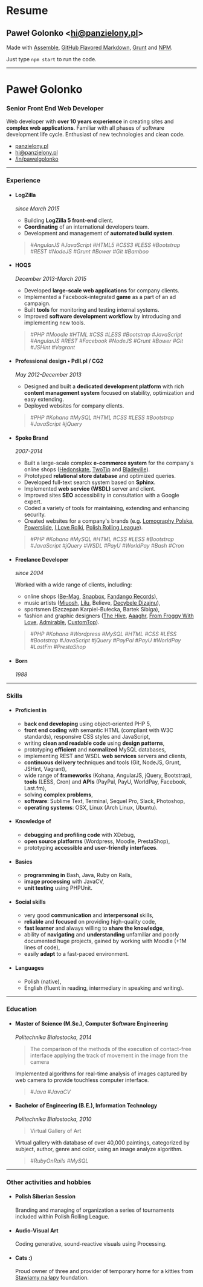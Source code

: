 # Resume
## Paweł Golonko <<hi@panzielony.pl>>

Made with [Assemble](http://assemble.io/), [GitHub Flavored Markdown](https://help.github.com/articles/github-flavored-markdown/), [Grunt](http://gruntjs.com/) and [NPM](https://www.npmjs.com/).

Just type `npm start` to run the code.

***

# Paweł Golonko
### Senior Front End Web Developer

Web developer with **over 10 years experience** in creating sites and **complex web applications**. Familiar with all phases of software development life cycle. Enthusiast of new technologies and clean code.

+ <span class="icon home"></span>[panzielony.pl](http://panzielony.pl)
+ <span class="icon at"></span>[hi@panzielony.pl](mailto:hi@panzielony.pl)
+ <span class="icon linkedin"></span>[/in/pawelgolonko](https://linkedin.com/in/pawelgolonko)

***

### Experience

+ #### LogZilla
  _since March 2015_

  - Building __LogZilla 5 front-end__ client.
  - __Coordinating__ of an international developers team.
  - Development and management of __automated build system__.

  > *#AngularJS* *#JavaScript* *#HTML5* *#CSS3* *#LESS* *#Bootstrap* *#REST* *#NodeJS* *#Grunt* *#Bower* *#Git* *#Bamboo*

+ #### HOQS
  _December 2013-March 2015_

  - Developed __large-scale web applications__ for company clients.
  - Implemented a Facebook-integrated __game__ as a part of an ad campaign.
  - Built __tools__ for monitoring and testing internal systems.
  - Improved __software development workflow__ by introducing and implementing new tools.

  > *#PHP* *#Moodle* *#HTML* *#CSS* *#LESS* *#Bootstrap* *#JavaScript* *#AngularJS* *#REST* *#Facebook* *#NodeJS* *#Grunt* *#Bower* *#Git* *#JSHint* *#Vagrant*

+ #### Professional design • Pdll.pl / CG2
  _May 2012-December 2013_

  - Designed and built a __dedicated development platform__ with rich __content management system__ focused on stability, optimization and easy extending.
  - Deployed websites for company clients.

  > *#PHP* *#Kohana* *#MySQL* *#HTML* *#CSS* *#LESS* *#Bootstrap* *#JavaScript* *#jQuery*

+ #### Spoko Brand
  _2007-2014_

  - Built a large-scale complex __e-commerce system__ for the company's online shops ([Hedonskate](http://hedonskate.com), [TwoTip](http://twotip.com) and [Bladeville](http://bladeville.pl)).
  - Prototyped __relational store database__ and optimized queries.
  - Developed full-text search system based on __Sphinx__.
  - Implemented __web service (WSDL)__ server and client.
  - Improved sites __SEO__ accessibility in consultation with a Google expert.
  - Coded a variety of tools for maintaining, extending and enhancing security.
  - Created websites for a company's brands (e.g. [Lomography Polska](http://lomografia.pl), [Powerslide](http://powerslide.pl), [I Love Rolki](http://iloverolki.pl), [Polish Rolling League](http://polishrollingleague.pl)).

  > *#PHP* *#Kohana* *#MySQL* *#HTML* *#CSS* *#LESS* *#Bootstrap* *#JavaScript* *#jQuery* *#WSDL* *#PayU* *#WorldPay* *#Bash* *#Cron*

+ #### Freelance Developer
  _since 2004_

  Worked with a wide range of clients, including:

  - online shops ([Be-Mag](https://shop.be-mag.com), [Snapbox](http://snapbox.pl), [Fandango Records](http://sklep.fandangorecords.com)),
  - music artists ([Miuosh](http://sklep.fandangorecords.com), [Lilu](http://palszesc.com), Believe, [Decybele Dizajnu](http://decybeledizajnu.com)),
  - sportsmen (Szczepan Karpiel-Bułecka, Bartek Sibiga),
  - fashion and graphic designers ([The Hive](http://shop.thehiveclothing.eu), [Aaaghr](http://aaaghr.com), [From Froggy With Love](http://www.fromfroggywithlove.com), [Admirable](http://admirable.co), [CustomTop](http://customtop.eu)).

  > *#PHP* *#Kohana* *#Wordpress* *#MySQL* *#HTML* *#CSS* *#LESS* *#Bootstrap* *#JavaScript* *#jQuery* *#PayPal* *#PayU* *#WorldPay* *#LastFm* *#PrestaShop*

+ #### Born
  _1988_

***

### Skills

+ #### Proficient in

  - __back end developing__ using object-oriented PHP 5,
  - __front end coding__ with semantic HTML (compliant with W3C standards), responsive CSS styles and JavaScript,
  - writing __clean and readable code__ using __design patterns__,
  - prototyping __efficient__ and __normalized__ MySQL databases,
  - implementing REST and WSDL __web services__ servers and clients,
  - __continuous delivery__ techniques and tools (Git, NodeJS, Grunt, JSHint, Vagrant),
  - wide range of __frameworks__ (Kohana, AngularJS, jQuery, Bootstrap), __tools__ (LESS, Cron) and __APIs__ (PayPal, PayU, WorldPay, Facebook, Last.fm),
  - solving __complex problems__,
  - __software__: Sublime Text, Terminal, Sequel Pro, Slack, Photoshop,
  - __operating systems__: OSX, Linux (Arch Linux, Ubuntu).

+ #### Knowledge of

  - __debugging and profiling code__ with XDebug,
  - __open source platforms__ (Wordpress, Moodle, PrestaShop),
  - prototyping __accessible and user-friendly interfaces__.

+ #### Basics

  - __programming in__ Bash, Java, Ruby on Rails,
  - __image processing__ with JavaCV,
  - __unit testing__ using PHPUnit.

+ #### Social skills

  - very good __communication__ and __interpersonal__ skills,
  - __reliable__ and __focused__ on providing high-quality code,
  - __fast learner__ and always willing to __share the knowledge__,
  - ability of __navigating__ and __understanding__ unfamiliar and poorly documented huge projects, gained by working with Moodle (+1M lines of code),
  - easily __adapt__ to a fast-paced environment.

+ #### Languages

  - Polish (native),
  - English (fluent in reading, intermediary in speaking and writing).

***

### Education

+ #### Master of Science (M.Sc.), Computer Software Engineering
  _Politechnika Białostocka, 2014_

  > The comparison of the methods of the execution of contact-free interface applying the track of movement in the image from the camera

  Implemented algorithms for real-time analysis of images captured by web camera to provide touchless computer interface.

  > *#Java* *#JavaCV*

+ #### Bachelor of Engineering (B.E.), Information Technology
  _Politechnika Białostocka, 2010_

  > Virtual Gallery of Art

  Virtual gallery with database of over 40,000 paintings, categorized by subject, author, genre and color, using an image analyze algorithm.

  > *#RubyOnRails* *#MySQL*

***

### Other activities and hobbies

+ #### Polish Siberian Session

  Branding and managing of organization a series of tournaments included within Polish Rolling League.

+ #### Audio-Visual Art

  Coding generative, sound-reactive visuals using Processing.

+ #### Cats :)

  Proud owner of three and provider of temporary home for a kitties from [Stawiamy na łapy](https://www.facebook.com/stawiamynalapy) foundation.